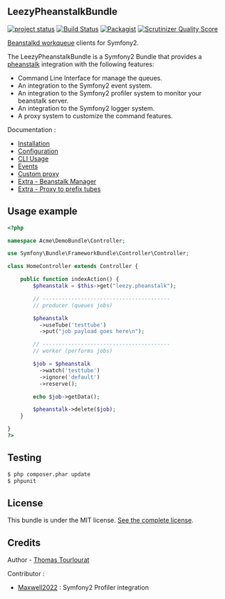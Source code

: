 ## LeezyPheanstalkBundle

[![project status](http://stillmaintained.com/armetiz/LeezyPheanstalkBundle.png)](http://stillmaintained.com/armetiz/LeezyPheanstalkBundle)
[![Build Status](https://secure.travis-ci.org/armetiz/LeezyPheanstalkBundle.png)](http://travis-ci.org/armetiz/LeezyPheanstalkBundle)
[![Packagist](https://poser.pugx.org/leezy/pheanstalk-bundle/downloads.png)](https://packagist.org/packages/leezy/pheanstalk-bundle)
[![Scrutinizer Quality Score](https://scrutinizer-ci.com/g/armetiz/LeezyPheanstalkBundle/badges/quality-score.png?s=7580874ae743d4ee26a0402b3af68fb9277972b8)](https://scrutinizer-ci.com/g/armetiz/LeezyPheanstalkBundle/)

[Beanstalkd workqueue](http://kr.github.com/beanstalkd/) clients for Symfony2.

The LeezyPheanstalkBundle is a Symfony2 Bundle that provides a [pheanstalk](https://github.com/pda/pheanstalk) integration with the following features:
* Command Line Interface for manage the queues.
* An integration to the Symfony2 event system.
* An integration to the Symfony2 profiler system to monitor your beanstalk server.
* An integration to the Symfony2 logger system.
* A proxy system to customize the command features.


Documentation :
- [Installation](https://github.com/armetiz/LeezyPheanstalkBundle/blob/master/Resources/doc/1-installation.md)
- [Configuration](https://github.com/armetiz/LeezyPheanstalkBundle/blob/master/Resources/doc/2-configuration.md)
- [CLI Usage](https://github.com/armetiz/LeezyPheanstalkBundle/blob/master/Resources/doc/3-cli.md)
- [Events](https://github.com/armetiz/LeezyPheanstalkBundle/blob/master/Resources/doc/4-events.md)
- [Custom proxy](https://github.com/armetiz/LeezyPheanstalkBundle/blob/master/Resources/doc/5-custom-proxy.md)
- [Extra - Beanstalk Manager](https://github.com/armetiz/LeezyPheanstalkBundle/blob/master/Resources/doc/extra-beanstalk-manager.md)
- [Extra - Proxy to prefix tubes](https://github.com/h4cc/LeezyPheanstalkBundleExtra)

## Usage example

```php
<?php

namespace Acme\DemoBundle\Controller;

use Symfony\Bundle\FrameworkBundle\Controller\Controller;

class HomeController extends Controller {

    public function indexAction() {
        $pheanstalk = $this->get("leezy.pheanstalk");

        // ----------------------------------------
        // producer (queues jobs)

        $pheanstalk
          ->useTube('testtube')
          ->put("job payload goes here\n");

        // ----------------------------------------
        // worker (performs jobs)

        $job = $pheanstalk
          ->watch('testtube')
          ->ignore('default')
          ->reserve();

        echo $job->getData();

        $pheanstalk->delete($job);
    }

}
?>
```

## Testing

```bash
$ php composer.phar update
$ phpunit
```

## License

This bundle is under the MIT license. [See the complete license](https://github.com/armetiz/LeezyPheanstalkBundle/blob/master/LICENSE).

## Credits

Author - [Thomas Tourlourat](http://www.armetiz.info)

Contributor :
* [Maxwell2022](https://github.com/Maxwell2022) : Symfony2 Profiler integration
